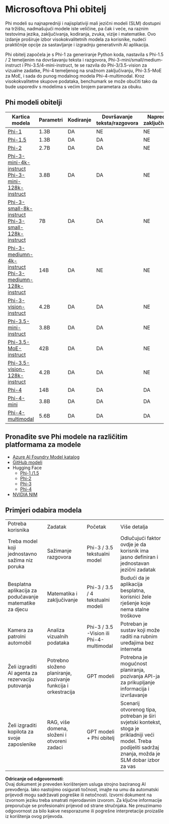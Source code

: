 # Microsoftova Phi obitelj

Phi modeli su najnapredniji i najisplativiji mali jezični modeli (SLM) dostupni na tržištu, nadmašujući modele iste veličine, pa čak i veće, na raznim testovima jezika, zaključivanja, kodiranja, zvuka, vizije i matematike. Ovo izdanje proširuje izbor visokokvalitetnih modela za korisnike, nudeći praktičnije opcije za sastavljanje i izgradnju generativnih AI aplikacija.

Phi obitelj započela je s Phi-1 za generiranje Python koda, nastavila s Phi-1.5 / 2 temeljenim na dovršavanju teksta i razgovora, Phi-3-mini/small/medium-instruct i Phi-3.5/4-mini-instruct, te se razvila do Phi-3/3.5-vision za vizualne zadatke, Phi-4 temeljenog na snažnom zaključivanju, Phi-3.5-MoE za MoE, i sada do punog modalnog modela Phi-4-multimodal. Kroz visokokvalitetne skupove podataka, benchumark se može obučiti tako da bude usporediv s modelima s većim brojem parametara za obuku.

## Phi modeli obitelji 

<div style="font-size:8px">

| Kartica modela |Parametri|Kodiranje|Dovršavanje teksta/razgovora|Napredno zaključivanje| Vizija | Zvuk | MoE
| - | -  | - | - |- |- |- |- |
|[Phi-1](https://huggingface.co/microsoft/phi-1)|1.3B| DA| NE | NE |NE |NE |NE |
|[Phi-1.5](https://huggingface.co/microsoft/phi-1_5)|1.3B| DA|DA| NE |NE |NE |NE |
|[Phi-2](https://huggingface.co/microsoft/phi-1_5)|2.7B| DA|DA| NE |NE |NE |NE |
|[Phi-3-mini-4k-instruct](https://huggingface.co/microsoft/Phi-3-mini-4k-instruct)<br/>[Phi-3-mini-128k-instruct](https://huggingface.co/microsoft/Phi-3-mini-128k-instruct)|3.8B| DA|DA| NE |NE |NE |NE |
|[Phi-3-small-8k-instruct](https://huggingface.co/microsoft/Phi-3-small-8k-instruct)<br/>[Phi-3-small-128k-instruct](https://huggingface.co/microsoft/Phi-3-small-128k-instruct)<br/>|7B| DA|DA| NE |NE |NE |NE |
|[Phi-3-mediumn-4k-instruct](https://huggingface.co/microsoft/Phi-3-medium-4k-instruct)<br>[Phi-3-mediumn-128k-instruct](https://huggingface.co/microsoft/Phi-3-medium-128k-instruct)|14B|DA|NE| NE |NE |NE |NE |
|[Phi-3-vision-instruct](https://huggingface.co/microsoft/Phi-3-vision-128k-instruct)|4.2B|DA|DA|NE |NE |NE |NE |
|[Phi-3.5-mini-instruct](https://huggingface.co/microsoft/Phi-3.5-mini-instruct)|3.8B|DA|DA| NE |NE |NE |NE |
|[Phi-3.5-MoE-instruct](https://huggingface.co/microsoft/Phi-3.5-MoE-instruct)|42B|DA|DA| NE |NE |NE |DA |
|[Phi-3.5-vision-128k-instruct](https://huggingface.co/microsoft/Phi-3.5-vision-instruct)|4.2B|DA|DA| NE |DA |NE |NE |
|[Phi-4](https://huggingface.co/microsoft/phi-4)|14B|DA|DA| DA |NE |NE |NE |
|[Phi-4-mini](../../../../../md/01.Introduction/01)|3.8B|DA|DA| DA |NE |NE |NE |
|[Phi-4-multimodal](../../../../../md/01.Introduction/01)|5.6B|DA|DA| DA |DA |DA |NE |

</div>

## **Pronađite sve Phi modele na različitim platformama za modele** 

- [Azure AI Foundry Model katalog](https://ai.azure.com/explore/models?selectedCollection=phi)
- [GitHub modeli](https://github.com/marketplace?query=Phi&type=models)
- Hugging Face
  - [Phi-1 /1.5](https://huggingface.co/collections/microsoft/phi-1-6626e29134744e94e222d572)
  - [Phi-2](https://huggingface.co/microsoft/phi-2)
  - [Phi-3](https://huggingface.co/collections/microsoft/phi-3-6626e15e9585a200d2d761e3)
  - [Phi-4](https://huggingface.co/collections/microsoft/phi-4-677e9380e514feb5577a40e4) 
- [NVIDIA NIM](https://build.nvidia.com/search?q=Phi)

## Primjeri odabira modela

| | | | |
|-|-|-|-|
|Potreba korisnika|Zadatak|Početak|Više detalja|
|Treba model koji jednostavno sažima niz poruka|Sažimanje razgovora|Phi-3 / 3.5 tekstualni model|Odlučujući faktor ovdje je da korisnik ima jasno definiran i jednostavan jezični zadatak|
|Besplatna aplikacija za podučavanje matematike za djecu|Matematika i zaključivanje|Phi-3 / 3.5 / 4 tekstualni modeli|Budući da je aplikacija besplatna, korisnici žele rješenje koje nema stalne troškove|
|Kamera za patrolni automobil|Analiza vizualnih podataka|Phi-3 / 3.5 -Vision ili Phi-4-multimodal|Potreban je sustav koji može raditi na rubnim uređajima bez interneta|
|Želi izgraditi AI agenta za rezervaciju putovanja|Potrebno složeno planiranje, pozivanje funkcija i orkestracija|GPT modeli|Potrebna je mogućnost planiranja, pozivanja API-ja za prikupljanje informacija i izvršavanje|
|Želi izgraditi kopilota za svoje zaposlenike|RAG, više domena, složeni i otvoreni zadaci|GPT modeli + Phi obitelj |Scenarij otvorenog tipa, potreban je širi svjetski kontekst, stoga je prikladniji veći model. Treba podijeliti sadržaj znanja, možda je SLM dobar izbor za vas|

**Odricanje od odgovornosti**:  
Ovaj dokument je preveden korištenjem usluga strojno baziranog AI prevođenja. Iako nastojimo osigurati točnost, imajte na umu da automatski prijevodi mogu sadržavati pogreške ili netočnosti. Izvorni dokument na izvornom jeziku treba smatrati mjerodavnim izvorom. Za ključne informacije preporučuje se profesionalni prijevod od strane stručnjaka. Ne preuzimamo odgovornost za bilo kakve nesporazume ili pogrešne interpretacije proizašle iz korištenja ovog prijevoda.